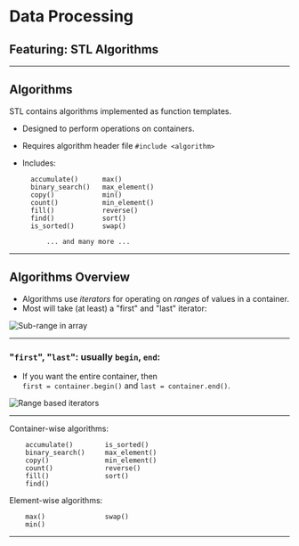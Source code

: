 # Data Processing
## Featuring: STL Algorithms

---

## Algorithms

STL contains algorithms implemented as function templates.

- Designed to perform operations on containers.
- Requires algorithm header file  `#include <algorithm>`
- Includes:

        accumulate()      max()
        binary_search()   max_element()
        copy()            min()
        count()           min_element()
        fill()            reverse()
        find()            sort()
        is_sorted()       swap()

            ... and many more ...

---

## Algorithms Overview

* Algorithms use _iterators_ for operating on _ranges_ of values in a container.
* Most will take (at least) a "first" and "last" iterator:

![Sub-range in array](https://cdn.rawgit.com/jcausey-astate/CS2114_lecture_notes/master/assets/images/shared/range_iterators_to_subrange.svg)

----

### "`first`", "`last`": usually `begin`, `end`:

* If you want the entire container, then<br>`first = container.begin()` and `last = container.end()`.

![Range based iterators](https://cdn.rawgit.com/jcausey-astate/CS2114_lecture_notes/master/assets/images/shared/range_iterators_in_array.svg)

---

Container-wise algorithms:

        accumulate()        is_sorted()
        binary_search()     max_element()
        copy()              min_element()
        count()             reverse()
        fill()              sort()
        find()

Element-wise algorithms:

        max()               swap()
        min()

---
